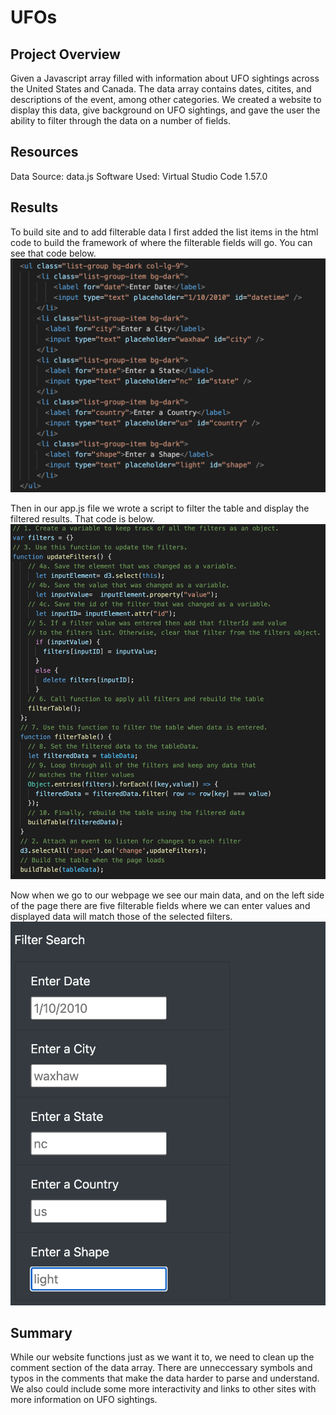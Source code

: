 # UFOs
## Project Overview
Given a Javascript array filled with information about UFO sightings across the United States and Canada. The data array contains dates, citites, and descriptions of the event, among other categories. We created a website to display this data, give background on UFO sightings, and gave the user the ability to filter through the data on a number of fields.

## Resources
Data Source: data.js Software Used: Virtual Studio Code 1.57.0

## Results
To build site and to add filterable data I first added the list items in the html code to build the framework of where the filterable fields will go. You can see that code below.
<img src= images/filter_html.png>

Then in our app.js file we wrote a script to filter the table and display the filtered results. That code is below.
<img src= images/filter_js.png>

Now when we go to our webpage we see our main data, and on the left side of the page there are five filterable fields where we can enter values and displayed data will match those of the selected filters.
<img src= images/filter_image.png>

## Summary

While our website functions just as we want it to, we need to clean up the  comment section of the data array. There are unneccessary symbols and typos in the comments that make the data harder to parse and understand. We also could include some more interactivity and links to other sites with more information on UFO sightings. 